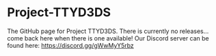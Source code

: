 # Project-TTYD3DS
The GitHub page for Project TTYD3DS.
There is currently no releases... come back here when there is one available!
Our Discord server can be found here: https://discord.gg/gWwMyY5rbz

